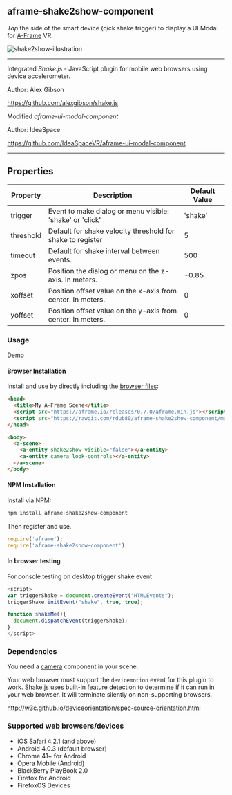 ## aframe-shake2show-component

_Tap_ the side of the smart device (qick shake trigger) to display a UI Modal for [A-Frame](https://aframe.io) VR.

![shake2show-illustration](https://cloud.githubusercontent.com/assets/347570/21116597/319524b0-c084-11e6-8d09-6ad5db860ed5.gif)

--- 

Integrated _Shake.js_ - JavaScript plugin for mobile web browsers using device accelerometer.

Author: Alex Gibson

https://github.com/alexgibson/shake.js

Modified _aframe-ui-modal-component_

Author: IdeaSpace

https://github.com/IdeaSpaceVR/aframe-ui-modal-component

---

## Properties

| Property   | Description                                                    | Default Value |
| --------   | ------------------------------------------------------------   | ------------- |
| trigger    | Event to make dialog or menu visible: 'shake' or 'click'       | 'shake'       |
| threshold  | Default for shake velocity threshold for shake to register     | 5             |
| timeout    | Default for shake interval between events.                     | 500           |
| zpos       | Position the dialog or menu on the z-axis. In meters.          | -0.85         |
| xoffset    | Position offset value on the x-axis from center. In meters.    | 0             |
| yoffset    | Position offset value on the y-axis from center. In meters.    | 0             |


### Usage

[Demo](http://rolanddubois.com/webvr/shake2show/)

#### Browser Installation

Install and use by directly including the [browser files](dist):

```html
<head>
  <title>My A-Frame Scene</title>
  <script src="https://aframe.io/releases/0.7.0/aframe.min.js"></script>
  <script src="https://rawgit.com/rdub80/aframe-shake2show-component/master/dist/aframe-shake2show-component.min.js"></script>
</head>

<body>
  <a-scene>
  	<a-entity shake2show visible="false"></a-entity>
  	<a-entity camera look-controls></a-entity>
  </a-scene>
</body>
```

#### NPM Installation

Install via NPM:

```bash
npm install aframe-shake2show-component
```

Then register and use.

```js
require('aframe');
require('aframe-shake2show-component');
```

#### In browser testing

For console testing on desktop trigger shake event

```js
<script>
var triggerShake = document.createEvent("HTMLEvents");
triggerShake.initEvent("shake", true, true);

function shakeMe(){
  document.dispatchEvent(triggerShake);
}
</script> 
```

### Dependencies

You need a [camera](https://aframe.io/docs/0.7.0/components/camera.html) component in your scene. 

Your web browser must support the `devicemotion` event for this plugin to work. Shake.js uses built-in feature detection to determine if it can run in your web browser. It will terminate silently on non-supporting browsers.

http://w3c.github.io/deviceorientation/spec-source-orientation.html


### Supported web browsers/devices

- iOS Safari 4.2.1 (and above)
- Android 4.0.3 (default browser)
- Chrome 41+ for Android
- Opera Mobile (Android)
- BlackBerry PlayBook 2.0
- Firefox for Android
- FirefoxOS Devices

